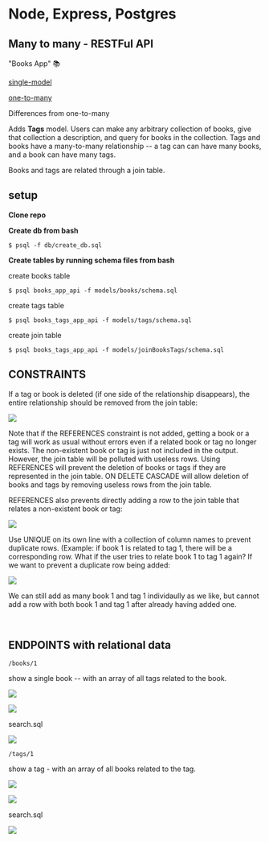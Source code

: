 # Node, Express, Postgres
## Many to many - RESTFul API

"Books App" 📚

[single-model]()

[one-to-many]()

Differences from one-to-many

Adds **Tags** model. Users can make any arbitrary collection of books, give that collection a description, and query for books in the collection. Tags and books have a many-to-many relationship -- a tag can can have many books, and a book can have many tags.

Books and tags are related through a join table.

## setup
**Clone repo**

**Create db from bash**

```
$ psql -f db/create_db.sql
```

**Create tables by running schema files from bash**

create books table

```
$ psql books_app_api -f models/books/schema.sql
```

create tags table

```
$ psql books_tags_app_api -f models/tags/schema.sql
```

create join table

```
$ psql books_tags_app_api -f models/joinBooksTags/schema.sql
```

## CONSTRAINTS

If a tag or book is deleted (if one side of the relationship disappears), the entire relationship should be removed from the join table:

![](https://i.imgur.com/u0SNzPC.png)

Note that if the REFERENCES constraint is not added, getting a book or a tag will work as usual without errors even if a related book or tag no longer exists. The non-existent book or tag is just not included in the output. However, the join table will be polluted with useless rows. Using REFERENCES will prevent the deletion of books or tags if they are represented in the join table. ON DELETE CASCADE will allow deletion of books and tags by removing useless rows from the join table.

REFERENCES also prevents directly adding a row to the join table that relates a non-existent book or tag:

![](https://i.imgur.com/kQKRMqC.png)

Use UNIQUE on its own line with a collection of column names to prevent duplicate rows. (Example: if book 1 is related to tag 1, there will be a corresponding row. What if the user tries to relate book 1 to tag 1 again? If we want to prevent a duplicate row being added:

![](https://i.imgur.com/MHv1ViE.png)

We can still add as many book 1 and tag 1 individaully as we like, but cannot add a row with both book 1 and tag 1 after already having added one.

<br>

## ENDPOINTS with relational data

`/books/1`

show a single book -- with an array of all tags related to the book.

![](https://i.imgur.com/IyffkZ5.png)

![](https://i.imgur.com/Dpr8bMA.png)

search.sql

![](https://i.imgur.com/kn5pWFO.png)

`/tags/1`

show a tag - with an array of all books related to the tag.

![](https://i.imgur.com/ocs32p8.png)

![](https://i.imgur.com/FqZPiHb.png)

search.sql

![](https://i.imgur.com/0PHTjM4.png)




